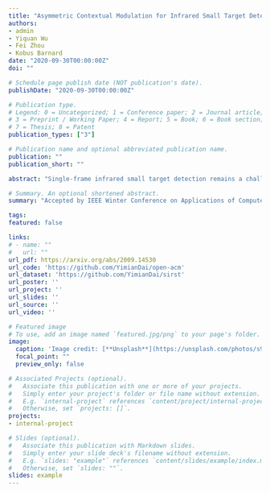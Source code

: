 ```yaml
---
title: "Asymmetric Contextual Modulation for Infrared Small Target Detection"
authors:
- admin
- Yiquan Wu
- Fei Zhou
- Kobus Barnard
date: "2020-09-30T00:00:00Z"
doi: ""

# Schedule page publish date (NOT publication's date).
publishDate: "2020-09-30T00:00:00Z"

# Publication type.
# Legend: 0 = Uncategorized; 1 = Conference paper; 2 = Journal article;
# 3 = Preprint / Working Paper; 4 = Report; 5 = Book; 6 = Book section;
# 7 = Thesis; 8 = Patent
publication_types: ["3"]

# Publication name and optional abbreviated publication name.
publication: ""
publication_short: ""

abstract: "Single-frame infrared small target detection remains a challenge not only due to the scarcity of intrinsic target characteristics but also because of lacking a public dataset. In this paper, we first contribute an open dataset with high-quality annotations to advance the research in this field. We also propose an asymmetric contextual modulation module specially designed for detecting infrared small targets. To better highlight small targets, besides a top-down global contextual feedback, we supplement a bottom-up modulation pathway based on point-wise channel attention for exchanging high-level semantics and subtle low-level details. We report ablation studies and comparisons to state-of-the-art methods, where we find that our approach performs significantly better. Our dataset and code are available online."

# Summary. An optional shortened abstract.
summary: "Accepted by IEEE Winter Conference on Applications of Computer Vision (WACV 2021)"

tags:
featured: false

links:
# - name: ""
#   url: ""  
url_pdf: https://arxiv.org/abs/2009.14530
url_code: 'https://github.com/YimianDai/open-acm'
url_dataset: 'https://github.com/YimianDai/sirst'
url_poster: ''
url_project: ''
url_slides: ''
url_source: ''
url_video: ''

# Featured image
# To use, add an image named `featured.jpg/png` to your page's folder. 
image:
  caption: 'Image credit: [**Unsplash**](https://unsplash.com/photos/s9CC2SKySJM)'
  focal_point: ""
  preview_only: false

# Associated Projects (optional).
#   Associate this publication with one or more of your projects.
#   Simply enter your project's folder or file name without extension.
#   E.g. `internal-project` references `content/project/internal-project/index.md`.
#   Otherwise, set `projects: []`.
projects:
- internal-project

# Slides (optional).
#   Associate this publication with Markdown slides.
#   Simply enter your slide deck's filename without extension.
#   E.g. `slides: "example"` references `content/slides/example/index.md`.
#   Otherwise, set `slides: ""`.
slides: example
---
```


